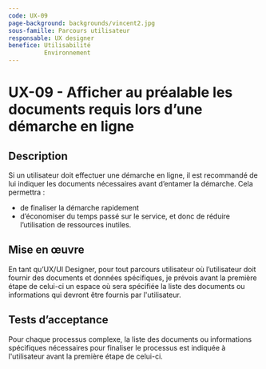 ```yaml
---
code: UX-09
page-background: backgrounds/vincent2.jpg
sous-famille: Parcours utilisateur
responsable: UX designer
benefice: Utilisabilité
          Environnement
---
```

# UX-09 - Afficher au préalable les documents requis lors d’une démarche en ligne

## Description

Si un utilisateur doit effectuer une démarche en ligne, il est recommandé de lui indiquer les documents nécessaires avant d’entamer la démarche.
Cela permettra :

* de finaliser la démarche rapidement
* d’économiser du temps passé sur le service, et donc de réduire l’utilisation de ressources inutiles.

## Mise en œuvre

En tant qu’UX/UI Designer, pour tout parcours utilisateur où l’utilisateur doit fournir des documents et données spécifiques, je prévois avant la première étape de celui-ci un espace où sera spécifiée la liste des documents ou informations qui devront être fournis par l'utilisateur.

## Tests d’acceptance

Pour chaque processus complexe, la liste des documents ou informations spécifiques nécessaires pour finaliser le processus est indiquée à l'utilisateur avant la première étape de celui-ci.
